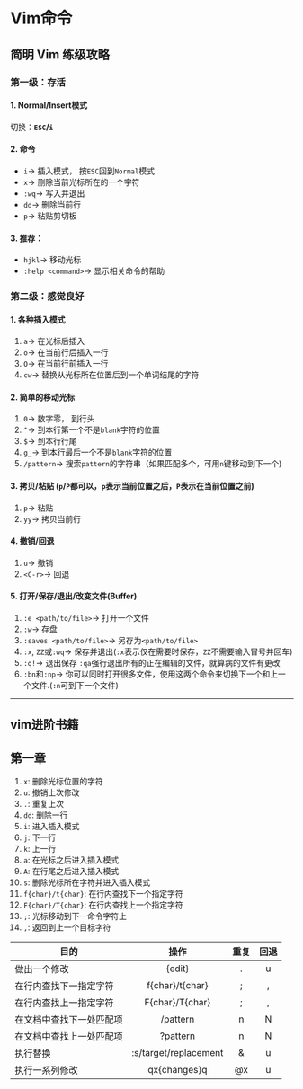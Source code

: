 # Vim命令

## 简明 Vim 练级攻略

### 第一级：存活

#### 1. Normal/Insert模式
切换：__`ESC`/`i`__

#### 2. 命令
* `i`→ 插入模式， 按`ESC`回到`Normal`模式
* `x`→ 删除当前光标所在的一个字符
* `:wq`→ 写入并退出
* `dd`→ 删除当前行
* `p`→ 粘贴剪切板
#### 3. 推荐：
* `hjkl`→ 移动光标
* `:help <command>`→ 显示相关命令的帮助

### 第二级：感觉良好

#### 1. 各种插入模式
1. `a`→ 在光标后插入
2. `o`→ 在当前行后插入一行
3. `O`→ 在当前行前插入一行
4. `cw`→ 替换从光标所在位置后到一个单词结尾的字符

#### 2. 简单的移动光标
1. `0`→ 数字零， 到行头
2. `^`→ 到本行第一个不是`blank`字符的位置
3. `$`→ 到本行行尾
4. `g_`→ 到本行最后一个不是`blank`字符的位置
5. `/pattern`→ 搜索`pattern`的字符串（如果匹配多个，可用`n`键移动到下一个)

#### 3. 拷贝/粘贴 (`p`/`P`都可以，`p`表示当前位置之后，`P`表示在当前位置之前)
1. `p`→ 粘贴
2. `yy`→ 拷贝当前行

#### 4. 撤销/回退
1. `u`→ 撤销
2. `<C-r>`→ 回退

#### 5. 打开/保存/退出/改变文件(Buffer)
1. `:e <path/to/file>`→ 打开一个文件
2. `:w`→ 存盘
3. `:saves <path/to/file>`→ 另存为`<path/to/file>`
4. `:x`, `ZZ`或`:wq`→ 保存并退出(`:x`表示仅在需要时保存，`ZZ`不需要输入冒号并回车)
5. `:q!`→ 退出保存 `:qa`强行退出所有的正在编辑的文件，就算病的文件有更改
6. `:bn`和`:np`→ 你可以同时打开很多文件，使用这两个命令来切换下一个和上一个文件.(`:n`可到下一个文件)

---

## vim进阶书籍
## 第一章
1. `x`: 删除光标位置的字符
1. `u`: 撤销上次修改
1. `.`: 重复上次
1. `dd`: 删除一行
1. `i`: 进入插入模式
1. `j`: 下一行
1. `k`: 上一行
1. `a`: 在光标之后进入插入模式
1. `A`: 在行尾之后进入插入模式
1. `s`: 删除光标所在字符并进入插入模式
1. `f{char}/t{char}`: 在行内查找下一个指定字符
1. `F{char}/T{char}`: 在行内查找上一个指定字符
1. `;`: 光标移动到下一命令字符上
1. `,`: 返回到上一个目标字符

| 目的 | 操作 | 重复| 回退 |
| ---------- | :-----: |:----:|:----:|
| 做出一个修改 | {edit}  | .    |  u   |
|在行内查找下一指定字符 |f{char}/t{char}| ;| ,|
|在行内查找上一指定字符 |F{char}/T{char}| ;| ,|
|在文档中查找下一处匹配项| /pattern<CR>| n | N |
|在文档中查找上一处匹配项|?pattern<CR> | n | N |
|执行替换 | :s/target/replacement | &|  u|
|执行一系列修改| qx{changes}q| @x |u


